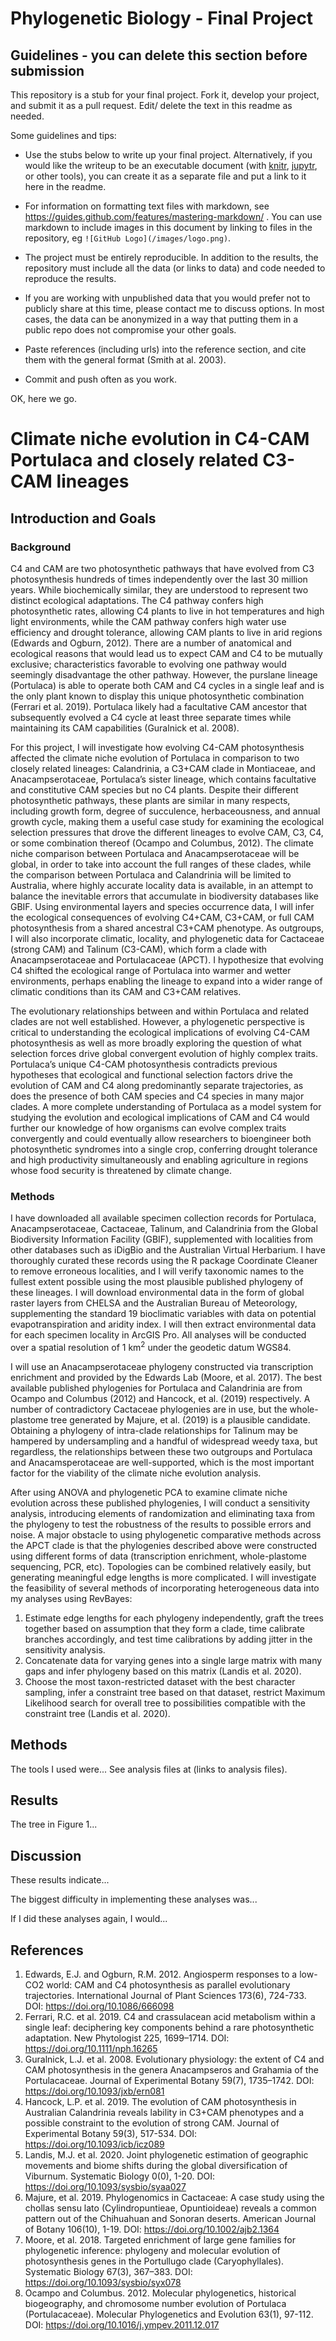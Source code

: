 # Phylogenetic Biology - Final Project

## Guidelines - you can delete this section before submission

This repository is a stub for your final project. Fork it, develop your project, and submit it as a pull request. Edit/ delete the text in this readme as needed.

Some guidelines and tips:

- Use the stubs below to write up your final project. Alternatively, if you would like the writeup to be an executable document (with [knitr](http://yihui.name/knitr/), [jupytr](http://jupyter.org/), or other tools), you can create it as a separate file and put a link to it here in the readme.

- For information on formatting text files with markdown, see https://guides.github.com/features/mastering-markdown/ . You can use markdown to include images in this document by linking to files in the repository, eg `![GitHub Logo](/images/logo.png)`.

- The project must be entirely reproducible. In addition to the results, the repository must include all the data (or links to data) and code needed to reproduce the results.

- If you are working with unpublished data that you would prefer not to publicly share at this time, please contact me to discuss options. In most cases, the data can be anonymized in a way that putting them in a public repo does not compromise your other goals.

- Paste references (including urls) into the reference section, and cite them with the general format (Smith at al. 2003).

- Commit and push often as you work.

OK, here we go.

# Climate niche evolution in C4-CAM Portulaca and closely related C3-CAM lineages

## Introduction and Goals

### Background

C4 and CAM are two photosynthetic pathways that have evolved from C3 photosynthesis hundreds of times independently over the last 30 million years. While biochemically similar, they are understood to represent two distinct ecological adaptations. The C4 pathway confers high photosynthetic rates, allowing C4 plants to live in hot temperatures and high light environments, while the CAM pathway confers high water use efficiency and drought tolerance, allowing CAM plants to live in arid regions (Edwards and Ogburn, 2012). There are a number of anatomical and ecological reasons that would lead us to expect CAM and C4 to be mutually exclusive; characteristics favorable to evolving one pathway would seemingly disadvantage the other pathway. However, the purslane lineage (Portulaca) is able to operate both CAM and C4 cycles in a single leaf and is the only plant known to display this unique photosynthetic combination (Ferrari et al. 2019). Portulaca likely had a facultative CAM ancestor that subsequently evolved a C4 cycle at least three separate times while maintaining its CAM capabilities (Guralnick et al. 2008). 

For this project, I will investigate how evolving C4-CAM photosynthesis affected the climate niche evolution of Portulaca in comparison to two closely related lineages: Calandrinia, a C3+CAM clade in Montiaceae, and Anacampserotaceae, Portulaca’s sister lineage, which contains facultative and constitutive CAM species but no C4 plants. Despite their different photosynthetic pathways, these plants are similar in many respects, including growth form, degree of succulence, herbaceousness, and annual growth cycle, making them a useful case study for examining the ecological selection pressures that drove the different lineages to evolve CAM, C3, C4, or some combination thereof (Ocampo and Columbus, 2012). The climate niche comparison between Portulaca and Anacampserotaceae will be global, in order to take into account the full ranges of these clades, while the comparison between Portulaca and Calandrinia will be limited to Australia, where highly accurate locality data is available, in an attempt to balance the inevitable errors that accumulate in biodiversity databases like GBIF. Using environmental layers and species occurrence data, I will infer the ecological consequences of evolving C4+CAM, C3+CAM, or full CAM photosynthesis from a shared ancestral C3+CAM phenotype. As outgroups, I will also incorporate climatic, locality, and phylogenetic data for Cactaceae (strong CAM) and Talinum (C3-CAM), which form a clade with Anacampserotaceae and Portulacaceae (APCT). I hypothesize that evolving C4 shifted the ecological range of Portulaca into warmer and wetter environments, perhaps enabling the lineage to expand into a wider range of climatic conditions than its CAM and C3+CAM relatives. 

The evolutionary relationships between and within Portulaca and related clades are not well established. However, a phylogenetic perspective is critical to understanding the ecological implications of evolving C4-CAM photosynthesis as well as more broadly exploring the question of what selection forces drive global convergent evolution of highly complex traits. Portulaca’s unique C4-CAM photosynthesis contradicts previous hypotheses that ecological and functional selection factors drive the evolution of CAM and C4 along predominantly separate trajectories, as does the presence of both CAM species and C4 species in many major clades. A more complete understanding of Portulaca as a model system for studying the evolution and ecological implications of CAM and C4 would further our knowledge of how organisms can evolve complex traits convergently and could eventually allow researchers to bioengineer both photosynthetic syndromes into a single crop, conferring drought tolerance and high productivity simultaneously and enabling agriculture in regions whose food security is threatened by climate change.

### Methods

I have downloaded all available specimen collection records for Portulaca, Anacampserotaceae, Cactaceae, Talinum, and Calandrinia from the Global Biodiversity Information Facility (GBIF), supplemented with localities from other databases such as iDigBio and the Australian Virtual Herbarium. I have thoroughly curated these records using the R package Coordinate Cleaner to remove erroneous localities, and I will verify taxonomic names to the fullest extent possible using the most plausible published phylogeny of these lineages. I will download environmental data in the form of global raster layers from CHELSA and the Australian Bureau of Meteorology, supplementing the standard 19 bioclimatic variables with data on potential evapotranspiration and aridity index. I will then extract environmental data for each specimen locality in ArcGIS Pro. All analyses will be conducted over a spatial resolution of 1 km<sup>2</sup> under the geodetic datum WGS84.

I will use an Anacampserotaceae phylogeny constructed via transcription enrichment and provided by the Edwards Lab (Moore, et al. 2017). The best available published phylogenies for Portulaca and Calandrinia are from Ocampo and Columbus (2012) and Hancock, et al. (2019) respectively. A number of contradictory Cactaceae phylogenies are in use, but the whole-plastome tree generated by Majure, et al. (2019) is a plausible candidate. Obtaining a phylogeny of intra-clade relationships for Talinum may be hampered by undersampling and a handful of widespread weedy taxa, but regardless, the relationships between these two outgroups and Portulaca and Anacamsperotaceae are well-supported, which is the most important factor for the viability of the climate niche evolution analysis. 

After using ANOVA and phylogenetic PCA to examine climate niche evolution across these published phylogenies, I will conduct a sensitivity analysis, introducing elements of randomization and eliminating taxa from the phylogeny to test the robustness of the results to possible errors and noise. A major obstacle to using phylogenetic comparative methods across the APCT clade is that the phylogenies described above were constructed using different forms of data (transcription enrichment, whole-plastome sequencing, PCR, etc). Topologies can be combined relatively easily, but generating meaningful edge lengths is more complicated. I will investigate the feasibility of several methods of incorporating heterogeneous data into my analyses using RevBayes:
  1. Estimate edge lengths for each phylogeny independently, graft the trees together based on assumption that they form a clade, time calibrate branches accordingly, and test time calibrations by adding jitter in the sensitivity analysis.
  2. Concatenate data for varying genes into a single large matrix with many gaps and infer phylogeny based on this matrix (Landis et al. 2020).
  3. Choose the most taxon-restricted dataset with the best character sampling, infer a constraint tree based on that dataset, restrict Maximum Likelihood search for overall tree to possibilities compatible with the constraint tree (Landis et al. 2020).

## Methods

The tools I used were... See analysis files at (links to analysis files).

## Results

The tree in Figure 1...

## Discussion

These results indicate...

The biggest difficulty in implementing these analyses was...

If I did these analyses again, I would...

## References

1. Edwards, E.J. and Ogburn, R.M. 2012. Angiosperm responses to a low-CO2 world: CAM and C4 photosynthesis as parallel evolutionary trajectories. International Journal of Plant Sciences 173(6), 724-733. DOI: https://doi.org/10.1086/666098  
2. Ferrari, R.C. et al. 2019. C4 and crassulacean acid metabolism within a single leaf: deciphering key components behind a rare photosynthetic adaptation. New Phytologist 225, 1699–1714. DOI: https://doi.org/10.1111/nph.16265 
3. Guralnick, L.J. et al. 2008. Evolutionary physiology: the extent of C4 and CAM photosynthesis in the genera Anacampseros and Grahamia of the Portulacaceae. Journal of Experimental Botany 59(7), 1735–1742. DOI: https://doi.org/10.1093/jxb/ern081 
4. Hancock, L.P. et al. 2019. The evolution of CAM photosynthesis in Australian Calandrinia reveals lability in C3+CAM phenotypes and a possible constraint to the evolution of strong CAM. Journal of Experimental Botany 59(3), 517-534. DOI: https://doi.org/10.1093/icb/icz089 
5. Landis, M.J. et al. 2020. Joint phylogenetic estimation of geographic movements and biome shifts during the global diversification of Viburnum. Systematic Biology 0(0), 1-20. DOI: https://doi.org/10.1093/sysbio/syaa027  
6. Majure, et al. 2019. Phylogenomics in Cactaceae: A case study using the chollas sensu lato (Cylindropuntieae, Opuntioideae) reveals a common pattern out of the Chihuahuan and Sonoran deserts. American Journal of Botany 106(10), 1-19. DOI: https://doi.org/10.1002/ajb2.1364 
7. Moore, et al. 2018. Targeted enrichment of large gene families for phylogenetic inference: phylogeny and molecular evolution of photosynthesis genes in the Portullugo clade (Caryophyllales). Systematic Biology 67(3), 367–383. DOI: https://doi.org/10.1093/sysbio/syx078 
8. Ocampo and Columbus. 2012. Molecular phylogenetics, historical biogeography, and chromosome number evolution of Portulaca (Portulacaceae). Molecular Phylogenetics and Evolution 63(1), 97-112. DOI: https://doi.org/10.1016/j.ympev.2011.12.017 
